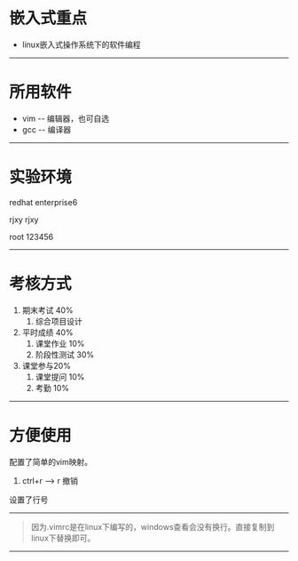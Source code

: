 # 嵌入式重点

- linux嵌入式操作系统下的软件编程

---

# 所用软件

- vim	--	编辑器，也可自选
- gcc     --    编译器

---

# 实验环境

redhat enterprise6

rjxy	rjxy

root 123456

---

# 考核方式

1. 期末考试	40%
   1. 综合项目设计
2. 平时成绩    40%
   1. 课堂作业	10%
   2. 阶段性测试  30%
3. 课堂参与20%
   1. 课堂提问 10%
   2. 考勤 10%

---

# 方便使用

配置了简单的vim映射。

1. ctrl+r --> r	撤销

设置了行号

---

> 因为.vimrc是在linux下编写的，windows查看会没有换行。直接复制到linux下替换即可。

---



